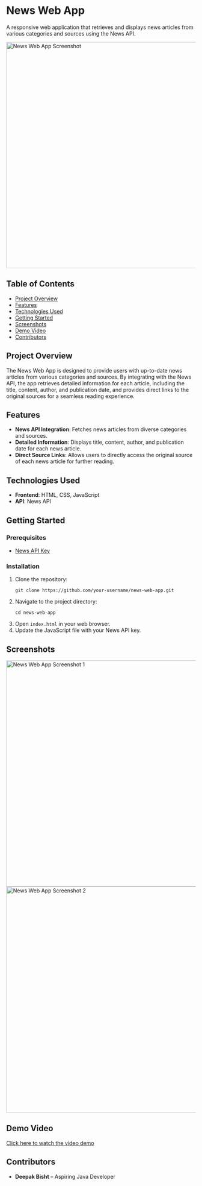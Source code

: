 <h1>News Web App</h1>

<p>A responsive web application that retrieves and displays news articles from various categories and sources using the News API.</p>

<img src="path-to-your-screenshot.png" alt="News Web App Screenshot" width="600">

<h2>Table of Contents</h2>
<ul>
  <li><a href="#project-overview">Project Overview</a></li>
  <li><a href="#features">Features</a></li>
  <li><a href="#technologies-used">Technologies Used</a></li>
  <li><a href="#getting-started">Getting Started</a></li>
  <li><a href="#screenshots">Screenshots</a></li>
  <li><a href="#demo-video">Demo Video</a></li>
  <li><a href="#contributors">Contributors</a></li>
</ul>

<h2 id="project-overview">Project Overview</h2>
<p>
  The News Web App is designed to provide users with up-to-date news articles from various categories and sources. By integrating with the News API, the app retrieves detailed information for each article, including the title, content, author, and publication date, and provides direct links to the original sources for a seamless reading experience.
</p>

<h2 id="features">Features</h2>
<ul>
  <li><strong>News API Integration</strong>: Fetches news articles from diverse categories and sources.</li>
  <li><strong>Detailed Information</strong>: Displays title, content, author, and publication date for each news article.</li>
  <li><strong>Direct Source Links</strong>: Allows users to directly access the original source of each news article for further reading.</li>
</ul>

<h2 id="technologies-used">Technologies Used</h2>
<ul>
  <li><strong>Frontend</strong>: HTML, CSS, JavaScript</li>
  <li><strong>API</strong>: News API</li>
</ul>

<h2 id="getting-started">Getting Started</h2>

<h3>Prerequisites</h3>
<ul>
  <li><a href="https://newsapi.org/">News API Key</a></li>
</ul>

<h3>Installation</h3>
<ol>
  <li>Clone the repository:</li>
  <pre><code>git clone https://github.com/your-username/news-web-app.git</code></pre>
  
  <li>Navigate to the project directory:</li>
  <pre><code>cd news-web-app</code></pre>

  <li>Open <code>index.html</code> in your web browser.</li>

  <li>Update the JavaScript file with your News API key.</li>
</ol>

<h2 id="screenshots">Screenshots</h2>
<img src="path-to-your-screenshot1.png" alt="News Web App Screenshot 1" width="600">
<img src="path-to-your-screenshot2.png" alt="News Web App Screenshot 2" width="600">

<h2 id="demo-video">Demo Video</h2>
<p><a href="path-to-your-video.mp4">Click here to watch the video demo</a></p>

<h2 id="contributors">Contributors</h2>
<ul>
  <li><strong>Deepak Bisht</strong> – Aspiring Java Developer</li>
</ul>
